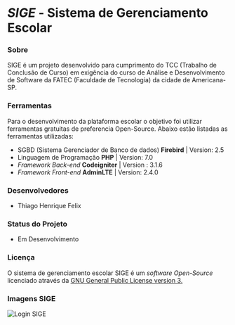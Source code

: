 

# *SIGE* - Sistema de Gerenciamento Escolar

### **Sobre**
SIGE é um projeto desenvolvido para cumprimento do TCC (Trabalho de Conclusão de Curso) em exigência do curso de Análise e Desenvolvimento de Software da FATEC (Faculdade de Tecnologia) da cidade de Americana-SP.

### **Ferramentas**
Para o desenvolvimento da plataforma escolar o objetivo foi utilizar ferramentas gratuitas de preferencia Open-Source. Abaixo estão listadas as ferramentas utilizadas:

 - SGBD (Sistema Gerenciador de Banco de dados) **Firebird** | Version: 2.5
 - Linguagem de Programação **PHP** | Version: 7.0
 - *Framework Back-end* **Codeigniter** | Version : 3.1.6
 - *Framework Front-end* **AdminLTE** | Version: 2.4.0

### **Desenvolvedores**

 - Thiago Henrique Felix

### **Status do Projeto**

 - Em Desenvolvimento

### **Licença**
O sistema de gerenciamento escolar SIGE é um *software* *Open-Source* licenciado através da [GNU General Public License version 3.](https://opensource.org/licenses/GPL-3.0)

### **Imagens SIGE**

![Login SIGE](http://i67.tinypic.com/2cntmzb.png)

